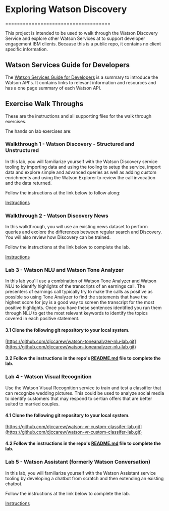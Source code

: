 # Exploring Watson Discovery
====================================

This project is intended to be used to walk through the Watson Discovery Service and explore other Watson Services at to support developer engagement IBM clients. Because this is a public repo, it contains no client specific information. 


## Watson Services Guide for Developers

The [Watson Services Guide for Developers](WatsonServicesGuideForDevelopersV2.0.pdf) is a summary to introduce the Watson API's. It contains links to relevant information and resources and has a one page summary of each Watson API.


## Exercise Walk Throughs

These are the instructions and all supporting files for the walk through exercises.

The hands on lab exercises are:

### Walkthrough 1 - Watson Discovery - Structured and Unstructured
In this lab, you will familiarize yourself with the Watson Discovery service tooling by importing data and using the tooling to setup the service, import data and explore simple and advanced queries as well as adding custom enrichments and using the Watson Explorer to review the call invocation and the data returned.

Follow the instructions at the link below to follow along:

[Instructions](https://github.com/indrann/watson-discovery-analyze-data-breaches)


### Walkthrough 2 - Watson Discovery News 
In this walkthrough, you will use an existing news dataset to perform queries and exolore the differences between regular search and Discovery.  You will also review how Discovery can be trained. 

Follow the instructions at the link below to complete the lab.

[Instructions](https://github.com/djccarew/watson-assistant-lab)


### Lab 3 - Watson NLU and Watson Tone Analyzer
In this lab you'll use a combination of Watson Tone Analyzer and Watson NLU to identify highlights of the  transcripts of an earnings call. The presenters of earnings call typically try to make the calls as positive  as possible so using Tone Analyzer to find the statements  that have the highest score for joy is a good way to screen the  transcript for the most positive highlights. Once you have these sentences identified you run them through NLU to get the most relevant keywords to identify the topics covered in each  positive statement. 

#### 3.1 Clone the following git repository to your local system.
[https://github.com/djccarew/watson-toneanalyzer-nlu-lab.git](https://github.com/djccarew/watson-toneanalyzer-nlu-lab.git)

#### 3.2 Follow the instructions in the repo's [README.md](https://github.com/djccarew/watson-toneanalyzer-nlu-lab) file to complete the lab.


### Lab 4 - Watson Visual Recognition
Use the Watson Visual Recognition service to train and test a classifier that can recognize wedding pictures. This could be used to analyze social media to identify customers that may respond to certian offers that are better suited to married couples. 


#### 4.1 Clone the following git repository to your local system.
[https://github.com/djccarew/watson-vr-custom-classifer-lab.git](https://github.com/djccarew/watson-vr-custom-classifer-lab.git)

#### 4.2 Follow the instructions in the repo's [README.md](https://github.com/djccarew/watson-vr-custom-classifer-lab) file to complete the lab.


### Lab 5 - Watson Assistant (formerly Watson Conversation)
In this lab, you will familiarize yourself with the Watson Assistant service tooling by developing a chatbot from  scratch and then extending an existing chatbot.

Follow the instructions at the link below to complete the lab.


[Instructions](https://github.com/djccarew/watson-assistant-lab)
